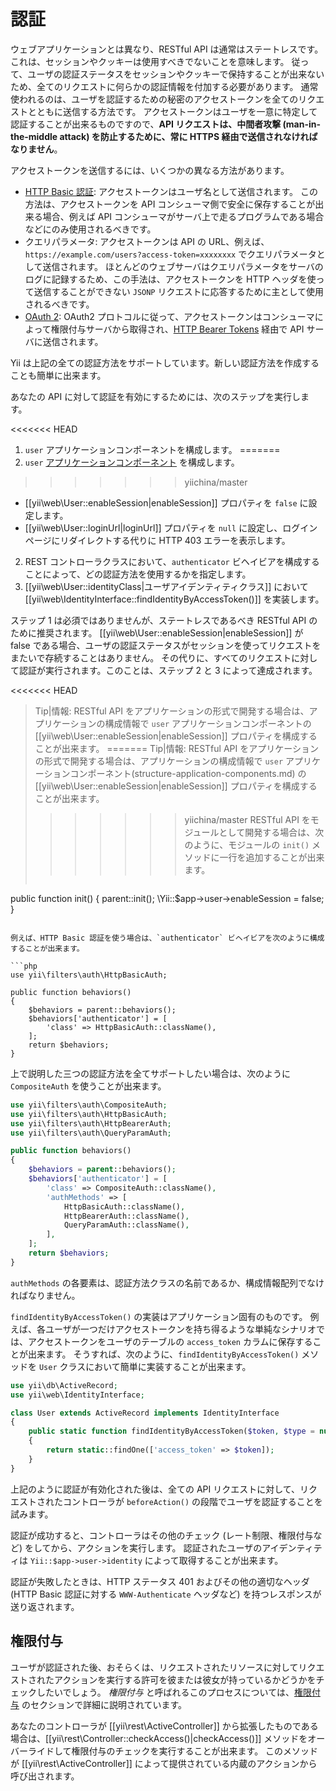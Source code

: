 認証
====

ウェブアプリケーションとは異なり、RESTful API は通常はステートレスです。
これは、セッションやクッキーは使用すべきでないことを意味します。
従って、ユーザの認証ステータスをセッションやクッキーで保持することが出来ないため、全てのリクエストに何らかの認証情報を付加する必要があります。
通常使われるのは、ユーザを認証するための秘密のアクセストークンを全てのリクエストとともに送信する方法です。
アクセストークンはユーザを一意に特定して認証することが出来るものですので、**API リクエストは、中間者攻撃 (man-in-the-middle attack) を防止するために、常に HTTPS 経由で送信されなければなりません**。

アクセストークンを送信するには、いくつかの異なる方法があります。

* [HTTP Basic 認証](http://ja.wikipedia.org/wiki/Basic%E8%AA%8D%E8%A8%BC): アクセストークンはユーザ名として送信されます。
  この方法は、アクセストークンを API コンシューマ側で安全に保存することが出来る場合、例えば API コンシューマがサーバ上で走るプログラムである場合などにのみ使用されるべきです。
* クエリパラメータ: アクセストークンは API の URL、例えば、`https://example.com/users?access-token=xxxxxxxx` でクエリパラメータとして送信されます。
  ほとんどのウェブサーバはクエリパラメータをサーバのログに記録するため、この手法は、アクセストークンを HTTP ヘッダを使って送信することができない `JSONP` リクエストに応答するために主として使用されるべきです。
* [OAuth 2](http://oauth.net/2/): OAuth2 プロトコルに従って、アクセストークンはコンシューマによって権限付与サーバから取得され、[HTTP Bearer Tokens](http://tools.ietf.org/html/rfc6750) 経由で API サーバに送信されます。

Yii は上記の全ての認証方法をサポートしています。新しい認証方法を作成することも簡単に出来ます。

あなたの API に対して認証を有効にするためには、次のステップを実行します。

<<<<<<< HEAD
1. `user` アプリケーションコンポーネントを構成します。
=======
1. `user` [アプリケーションコンポーネント](structure-application-components.md) を構成します。
>>>>>>> yiichina/master
   - [[yii\web\User::enableSession|enableSession]] プロパティを `false` に設定します。
   - [[yii\web\User::loginUrl|loginUrl]] プロパティを `null` に設定し、ログインページにリダイレクトする代りに HTTP 403 エラーを表示します。
2. REST コントローラクラスにおいて、`authenticator` ビヘイビアを構成することによって、どの認証方法を使用するかを指定します。
3. [[yii\web\User::identityClass|ユーザアイデンティティクラス]] において [[yii\web\IdentityInterface::findIdentityByAccessToken()]] を実装します。

ステップ 1 は必須ではありませんが、ステートレスであるべき RESTful API のために推奨されます。
[[yii\web\User::enableSession|enableSession]] が false である場合、ユーザの認証ステータスがセッションを使ってリクエストをまたいで存続することはありません。
その代りに、すべてのリクエストに対して認証が実行されます。このことは、ステップ 2 と 3 によって達成されます。

<<<<<<< HEAD
> Tip|情報: RESTful API をアプリケーションの形式で開発する場合は、アプリケーションの構成情報で `user` アプリケーションコンポーネントの [[yii\web\User::enableSession|enableSession]] プロパティを構成することが出来ます。
=======
> Tip|情報: RESTful API をアプリケーションの形式で開発する場合は、アプリケーションの構成情報で `user` アプリケーションコンポーネント(structure-application-components.md) の [[yii\web\User::enableSession|enableSession]] プロパティを構成することが出来ます。
>>>>>>> yiichina/master
  RESTful API をモジュールとして開発する場合は、次のように、モジュールの `init()` メソッドに一行を追加することが出来ます。
> ```php
public function init()
{
    parent::init();
    \Yii::$app->user->enableSession = false;
}
```

例えば、HTTP Basic 認証を使う場合は、`authenticator` ビヘイビアを次のように構成することが出来ます。

```php
use yii\filters\auth\HttpBasicAuth;

public function behaviors()
{
    $behaviors = parent::behaviors();
    $behaviors['authenticator'] = [
        'class' => HttpBasicAuth::className(),
    ];
    return $behaviors;
}
```

上で説明した三つの認証方法を全てサポートしたい場合は、次のように `CompositeAuth` を使うことが出来ます。

```php
use yii\filters\auth\CompositeAuth;
use yii\filters\auth\HttpBasicAuth;
use yii\filters\auth\HttpBearerAuth;
use yii\filters\auth\QueryParamAuth;

public function behaviors()
{
    $behaviors = parent::behaviors();
    $behaviors['authenticator'] = [
        'class' => CompositeAuth::className(),
        'authMethods' => [
            HttpBasicAuth::className(),
            HttpBearerAuth::className(),
            QueryParamAuth::className(),
        ],
    ];
    return $behaviors;
}
```

`authMethods` の各要素は、認証方法クラスの名前であるか、構成情報配列でなければなりません。


`findIdentityByAccessToken()` の実装はアプリケーション固有のものです。
例えば、各ユーザが一つだけアクセストークンを持ち得るような単純なシナリオでは、アクセストークンをユーザのテーブルの `access_token` カラムに保存することが出来ます。
そうすれば、次のように、`findIdentityByAccessToken()` メソッドを `User` クラスにおいて簡単に実装することが出来ます。

```php
use yii\db\ActiveRecord;
use yii\web\IdentityInterface;

class User extends ActiveRecord implements IdentityInterface
{
    public static function findIdentityByAccessToken($token, $type = null)
    {
        return static::findOne(['access_token' => $token]);
    }
}
```

上記のように認証が有効化された後は、全ての API リクエストに対して、リクエストされたコントローラが `beforeAction()` の段階でユーザを認証することを試みます。

認証が成功すると、コントローラはその他のチェック (レート制限、権限付与など) をしてから、アクションを実行します。
認証されたユーザのアイデンティティは `Yii::$app->user->identity` によって取得することが出来ます。

認証が失敗したときは、HTTP ステータス 401 およびその他の適切なヘッダ (HTTP Basic 認証に対する `WWW-Authenticate` ヘッダなど) を持つレスポンスが送り返されます。


## 権限付与 <span id="authorization"></span>

ユーザが認証された後、おそらくは、リクエストされたリソースに対してリクエストされたアクションを実行する許可を彼または彼女が持っているかどうかをチェックしたいでしょう。
*権限付与* と呼ばれるこのプロセスについては、[権限付与](security-authorization.md) のセクションで詳細に説明されています。

あなたのコントローラが [[yii\rest\ActiveController]] から拡張したものである場合は、[[yii\rest\Controller::checkAccess()|checkAccess()]] メソッドをオーバーライドして権限付与のチェックを実行することが出来ます。
このメソッドが [[yii\rest\ActiveController]] によって提供されている内蔵のアクションから呼び出されます。
